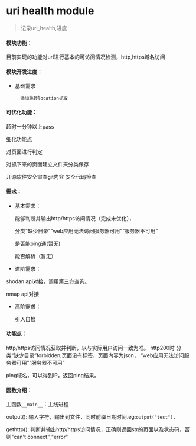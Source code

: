 # uri health module
> 记录uri_health,进度

#### 模块功能：
目前实现的功能对url进行基本的可访问情况检测，http,https域名访问

#### 模块开发进度：
* 基础需求

        添加跳转location抓取

#### 可优化功能：
超时一分钟以上pass

细化功能点

对页面进行判定

对抓下来的页面建立文件夹分类保存

开源软件安全审查git内容 安全代码检查
#### 需求：
* 基本需求：

  能够判断并输出http/https访问情况（完成未优化），

  分类“缺少目录”“web应用无法访问服务器可用”“服务器不可用”

  是否能ping通(暂无)

  能否解析（暂无）

*  进阶需求：

  shodan api对接，调用第三方查询。

  nmap api对接  

* 高阶需求：

  引入自检





#### 功能点：
http/https访问情况获取并判断，以与实际用户访问一致为准。
http200时
分类“缺少目录”forbidden,页面没有标签，页面内容为json，
“web应用无法访问服务器可用”“服务器不可用”

ping域名，可以得到IP，返回ping结果。

#### 函数介绍：


主函数```__main__```：主线进程

output(): 输入字符，输出到文件，同时前缀日期时间.eg:```output("test").```

gethttp(): 判断并输出http/https访问情况，正确则返回str的页面以及状态码，否则"can't connect.","error"
